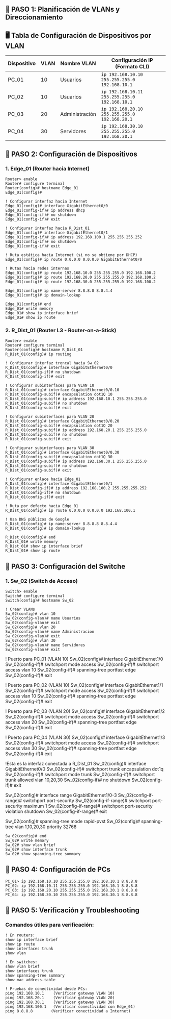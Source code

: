 ﻿## 🔹 PASO 1: Planificación de VLANs y Direccionamiento

## 🖥️ Tabla de Configuración de Dispositivos por VLAN


|Dispositivo|VLAN|Nombre VLAN   |Configuración IP (Formato CLI)             |
|-----------|----|--------------|-------------------------------------------|
|PC_01      |10  |Usuarios      |`ip 192.168.10.10 255.255.255.0 192.168.10.1`|
|PC_02      |10  |Usuarios      |`ip 192.168.10.11 255.255.255.0 192.168.10.1`|
|PC_03      |20  |Administración|`ip 192.168.20.10 255.255.255.0 192.168.20.1`|
|PC_04      |30  |Servidores    |`ip 192.168.30.10 255.255.255.0 192.168.30.1`|

## 🔹 PASO 2: Configuración de Dispositivos

### 1. Edge_01 (Router hacia Internet)

    Router> enable
    Router# configure terminal
    Router(config)# hostname Edge_01
    Edge_01(config)#
    
    ! Configurar interfaz hacia Internet
    Edge_01(config)# interface GigabitEthernet0/0
    Edge_01(config-if)# ip address dhcp
    Edge_01(config-if)# no shutdown
    Edge_01(config-if)# exit
    
    ! Configurar interfaz hacia R_Dist_01
    Edge_01(config)# interface GigabitEthernet0/1
    Edge_01(config-if)# ip address 192.168.100.1 255.255.255.252
    Edge_01(config-if)# no shutdown
    Edge_01(config-if)# exit
    
    ! Ruta estática hacia Internet (si no se obtiene por DHCP)
    Edge_01(config)# ip route 0.0.0.0 0.0.0.0 GigabitEthernet0/0
    
    ! Rutas hacia redes internas
    Edge_01(config)# ip route 192.168.10.0 255.255.255.0 192.168.100.2
    Edge_01(config)# ip route 192.168.20.0 255.255.255.0 192.168.100.2
    Edge_01(config)# ip route 192.168.30.0 255.255.255.0 192.168.100.2
    
    Edge_01(config)# ip name-server 8.8.8.8 8.8.4.4
    Edge_01(config)# ip domain-lookup

    Edge_01(config)# end
    Edge_01# write memory
    Edge_01# show ip interface brief
    Edge_01# show ip route

### 2. R_Dist_01 (Router L3 - Router-on-a-Stick)

    Router> enable
    Router# configure terminal
    Router(config)# hostname R_Dist_01
    R_Dist_01(config)# ip routing
    
    ! Configurar interfaz troncal hacia Sw_02
    R_Dist_01(config)# interface GigabitEthernet0/0
    R_Dist_01(config-if)# no shutdown
    R_Dist_01(config-if)# exit
    
    ! Configurar subinterfaces para VLAN 10
    R_Dist_01(config)# interface GigabitEthernet0/0.10
    R_Dist_01(config-subif)# encapsulation dot1Q 10
    R_Dist_01(config-subif)# ip address 192.168.10.1 255.255.255.0
    R_Dist_01(config-subif)# no shutdown
    R_Dist_01(config-subif)# exit
    
    ! Configurar subinterfaces para VLAN 20
    R_Dist_01(config)# interface GigabitEthernet0/0.20
    R_Dist_01(config-subif)# encapsulation dot1Q 20
    R_Dist_01(config-subif)# ip address 192.168.20.1 255.255.255.0
    R_Dist_01(config-subif)# no shutdown
    R_Dist_01(config-subif)# exit
    
    ! Configurar subinterfaces para VLAN 30
    R_Dist_01(config)# interface GigabitEthernet0/0.30
    R_Dist_01(config-subif)# encapsulation dot1Q 30
    R_Dist_01(config-subif)# ip address 192.168.30.1 255.255.255.0
    R_Dist_01(config-subif)# no shutdown
    R_Dist_01(config-subif)# exit
    
    ! Configurar enlace hacia Edge_01
    R_Dist_01(config)# interface GigabitEthernet0/1
    R_Dist_01(config-if)# ip address 192.168.100.2 255.255.255.252
    R_Dist_01(config-if)# no shutdown
    R_Dist_01(config-if)# exit
    
    ! Ruta por defecto hacia Edge_01
    R_Dist_01(config)# ip route 0.0.0.0 0.0.0.0 192.168.100.1

    ! Usa DNS públicos de Google
    R_Dist_01(config)# ip name-server 8.8.8.8 8.8.4.4 
    R_Dist_01(config)# ip domain-lookup 
    
    R_Dist_01(config)# end
    R_Dist_01# write memory
    R_Dist_01# show ip interface brief
    R_Dist_01# show ip route

## 🔹 PASO 3: Configuración del Switche

### 1. Sw_02 (Switch de Acceso)

    Switch> enable
    Switch# configure terminal
    Switch(config)# hostname Sw_02
    
    ! Crear VLANs
    Sw_02(config)# vlan 10
    Sw_02(config-vlan)# name Usuarios
    Sw_02(config-vlan)# exit
    Sw_02(config)# vlan 20
    Sw_02(config-vlan)# name Administracion
    Sw_02(config-vlan)# exit
    Sw_02(config)# vlan 30
    Sw_02(config-vlan)# name Servidores
    Sw_02(config-vlan)# exit
    
   ! Puerto para PC_01 (VLAN 10)
Sw_02(config)# interface GigabitEthernet1/0
Sw_02(config-if)# switchport mode access
Sw_02(config-if)# switchport access vlan 10
Sw_02(config-if)# spanning-tree portfast edge
Sw_02(config-if)# exit

! Puerto para PC_02 (VLAN 10)
Sw_02(config)# interface GigabitEthernet1/1
Sw_02(config-if)# switchport mode access
Sw_02(config-if)# switchport access vlan 10
Sw_02(config-if)# spanning-tree portfast edge
Sw_02(config-if)# exit

! Puerto para PC_03 (VLAN 20)
Sw_02(config)# interface GigabitEthernet1/2
Sw_02(config-if)# switchport mode access
Sw_02(config-if)# switchport access vlan 20
Sw_02(config-if)# spanning-tree portfast edge
Sw_02(config-if)# exit

! Puerto para PC_04 (VLAN 30)
Sw_02(config)# interface GigabitEthernet1/3
Sw_02(config-if)# switchport mode access
Sw_02(config-if)# switchport access vlan 30
Sw_02(config-if)# spanning-tree portfast edge
Sw_02(config-if)# exit

!Esta es la interfaz conectada a R_Dist_01
Sw_02(config)# interface GigabitEthernet0/0
Sw_02(config-if)# switchport trunk encapsulation dot1q
Sw_02(config-if)# switchport mode trunk
Sw_02(config-if)# switchport trunk allowed vlan 10,20,30
Sw_02(config-if)# no shutdown
Sw_02(config-if)# exit

Sw_02(config)# interface range GigabitEthernet1/0-3
Sw_02(config-if-range)# switchport port-security
Sw_02(config-if-range)# switchport port-security maximum 1
Sw_02(config-if-range)# switchport port-security violation shutdown
Sw_02(config-if-range)# exit

Sw_02(config)# spanning-tree mode rapid-pvst
Sw_02(config)# spanning-tree vlan 1,10,20,30 priority 32768 


    
    Sw_02(config)# end
    Sw_02# write memory
    Sw_02# show vlan brief
    Sw_02# show interface trunk
    Sw_02# show spanning-tree summary

## 🔹 PASO 4: Configuración de PCs


    PC_01> ip 192.168.10.10 255.255.255.0 192.168.10.1 8.8.8.8
    PC_02: ip 192.168.10.11 255.255.255.0 192.168.10.1 8.8.8.8
    PC_03: ip 192.168.20.10 255.255.255.0 192.168.20.1 8.8.8.8
    PC_04: ip 192.168.30.10 255.255.255.0 192.168.30.1 8.8.8.8

## 🔹 PASO 5: Verificación y Troubleshooting

### Comandos útiles para verificación:


    ! En routers:
    show ip interface brief
    show ip route
    show interfaces trunk
    show vlan

    ! En switches:
    show vlan brief
    show interfaces trunk
    show spanning-tree summary
    show mac address-table

    ! Pruebas de conectividad desde PCs:
    ping 192.168.10.1    (Verificar gateway VLAN 10)
    ping 192.168.20.1    (Verificar gateway VLAN 20)
    ping 192.168.30.1    (Verificar gateway VLAN 30)
    ping 192.168.100.1   (Verificar conectividad con Edge_01)
    ping 8.8.8.8        (Verificar conectividad a Internet)

